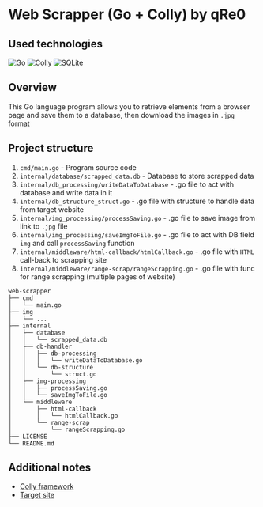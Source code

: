 # Web Scrapper (Go + Colly) by qRe0

## Used technologies
![Go](https://img.shields.io/badge/go-%2300ADD8.svg?style=for-the-badge&logo=go&logoColor=white)
![Colly](https://img.shields.io/badge/Colly-0C8B7C?style=for-the-badge)
![SQLite](https://img.shields.io/badge/sqlite-%2307405e.svg?style=for-the-badge&logo=sqlite&logoColor=white)

## Overview 
This Go language program allows you to retrieve elements from a browser page and save them to a database, then download the images in `.jpg` format

## Project structure
1. `cmd/main.go` - Program source code
2. `internal/database/scrapped_data.db` - Database to store scrapped data
3. `internal/db_processing/writeDataToDatabase` - .go file to act with database and write data in it
4. `internal/db_structure_struct.go` - .go file with structure to handle data from target website
5. `internal/img_processing/processSaving.go` - .go file to save image from link to `.jpg` file
6. `internal/img_processing/saveImgToFile.go` - .go file to act with DB field `img` and call `processSaving` function
7. `internal/middleware/html-callback/htmlCallback.go` - .go file with `HTML` call-back to scrapping site
8. `internal/middleware/range-scrap/rangeScrapping.go` - .go file with func for range scrapping (multiple pages of website)
```shell
web-scrapper
├── cmd
│   └── main.go
├── img
│   └── ...
├── internal
│   ├── database
│   │   └── scrapped_data.db
│   ├── db-handler
│   │   ├── db-processing
│   │   │   └── writeDataToDatabase.go
│   │   └── db-structure
│   │       └── struct.go
│   ├── img-processing
│   │   ├── processSaving.go
│   │   └── saveImgToFile.go
│   └── middleware
│       ├── html-callback
│       │   └── htmlCallback.go
│       └── range-scrap
│           └── rangeScrapping.go
├── LICENSE
└── README.md

```

## Additional notes
* [Colly framework](https://github.com/gocolly/colly)<br>
* [Target site](https://scrapeme.live/shop/)